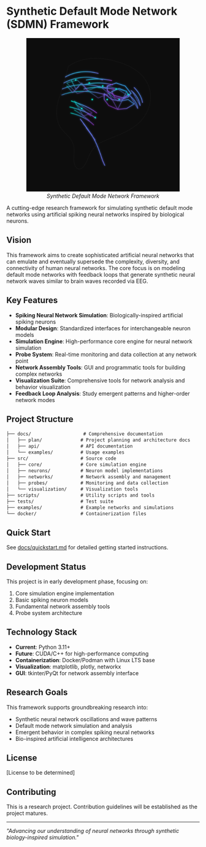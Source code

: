 # Synthetic Default Mode Network (SDMN) Framework

<div align="center">
  <img src="assets/logo/v2/logo.svg" width="400" height="400" alt="SDMN Framework - Triangulated Brain Network Logo">
  <br>
  <em>Synthetic Default Mode Network Framework</em>
</div>

A cutting-edge research framework for simulating synthetic default mode networks using artificial spiking neural networks inspired by biological neurons.

## Vision

This framework aims to create sophisticated artificial neural networks that can emulate and eventually supersede the complexity, diversity, and connectivity of human neural networks. The core focus is on modeling default mode networks with feedback loops that generate synthetic neural network waves similar to brain waves recorded via EEG.

## Key Features

- **Spiking Neural Network Simulation**: Biologically-inspired artificial spiking neurons
- **Modular Design**: Standardized interfaces for interchangeable neuron models
- **Simulation Engine**: High-performance core engine for neural network simulation
- **Probe System**: Real-time monitoring and data collection at any network point
- **Network Assembly Tools**: GUI and programmatic tools for building complex networks
- **Visualization Suite**: Comprehensive tools for network analysis and behavior visualization
- **Feedback Loop Analysis**: Study emergent patterns and higher-order network modes

## Project Structure

```
├── docs/                   # Comprehensive documentation
│   ├── plan/              # Project planning and architecture docs
│   ├── api/               # API documentation
│   └── examples/          # Usage examples
├── src/                   # Source code
│   ├── core/              # Core simulation engine
│   ├── neurons/           # Neuron model implementations
│   ├── networks/          # Network assembly and management
│   ├── probes/            # Monitoring and data collection
│   └── visualization/     # Visualization tools
├── scripts/               # Utility scripts and tools
├── tests/                 # Test suite
├── examples/              # Example networks and simulations
└── docker/                # Containerization files
```

## Quick Start

See [docs/quickstart.md](docs/quickstart.md) for detailed getting started instructions.

## Development Status

This project is in early development phase, focusing on:
1. Core simulation engine implementation
2. Basic spiking neuron models
3. Fundamental network assembly tools
4. Probe system architecture

## Technology Stack

- **Current**: Python 3.11+
- **Future**: CUDA/C++ for high-performance computing
- **Containerization**: Docker/Podman with Linux LTS base
- **Visualization**: matplotlib, plotly, networkx
- **GUI**: tkinter/PyQt for network assembly interface

## Research Goals

This framework supports groundbreaking research into:
- Synthetic neural network oscillations and wave patterns
- Default mode network simulation and analysis
- Emergent behavior in complex spiking neural networks
- Bio-inspired artificial intelligence architectures

## License

[License to be determined]

## Contributing

This is a research project. Contribution guidelines will be established as the project matures.

---

*"Advancing our understanding of neural networks through synthetic biology-inspired simulation."*
